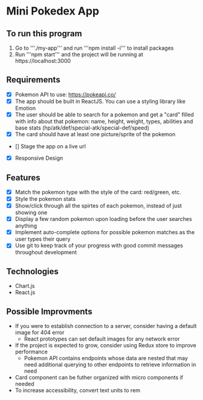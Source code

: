 # Mini Pokedex App

## To run this program
1. Go to '''./my-app''' and run '''npm install -i''' to install packages
2. Run '''npm start''' and the project will be running at https://localhost:3000

## Requirements
- [x] Pokemon API to use: https://pokeapi.co/
- [x] The app should be built in ReactJS. You can use a styling library like Emotion
- [x] The user should be able to search for a pokemon and get a "card" filled with info about that pokemon: name, height, weight, types, abilities and base stats (hp/atk/def/special-atk/special-def/speed)
- [x] The card should have at least one picture/sprite of the pokemon
- [] Stage the app on a live url
- [x] Responsive Design

## Features
- [x] Match the pokemon type with the style of the card: red/green, etc.
- [x] Style the pokemon stats
- [x] Show/click through all the spirtes of each pokemon, instead of just showing one
- [x] Display a few random pokemon upon loading before the user searches anything
- [x] Implement auto-complete options for possible pokemon matches as the user types their query
- [x] Use git to keep track of your progress with good commit messages throughout development

## Technologies
- Chart.js
- React.js

## Possible Improvments
- If you were to establish connection to a server, consider having a default image for 404 error
    - React prototypes can set default images for any network error
- If the project is expected to grow, consider using Redux store to improve performance
    - Pokemon API contains endpoints whose data are nested that may need additional querying to other endpoints to retrieve information in need
- Card component can be futher organized with micro components if needed
- To increase accessibility, convert text units to rem
